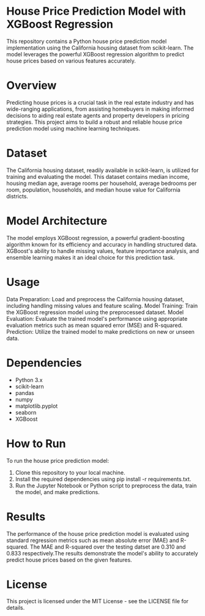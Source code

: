 # House Price Prediction Model with XGBoost Regression
This repository contains a Python house price prediction model implementation using the California housing dataset from scikit-learn. The model leverages the powerful XGBoost regression algorithm to predict house prices based on various features accurately.

# Overview
Predicting house prices is a crucial task in the real estate industry and has wide-ranging applications, from assisting homebuyers in making informed decisions to aiding real estate agents and property developers in pricing strategies. This project aims to build a robust and reliable house price prediction model using machine learning techniques.

# Dataset
The California housing dataset, readily available in scikit-learn, is utilized for training and evaluating the model. This dataset contains median income, housing median age, average rooms per household, average bedrooms per room, population, households, and median house value for California districts.

# Model Architecture
The model employs XGBoost regression, a powerful gradient-boosting algorithm known for its efficiency and accuracy in handling structured data. XGBoost's ability to handle missing values, feature importance analysis, and ensemble learning makes it an ideal choice for this prediction task.

# Usage
Data Preparation: Load and preprocess the California housing dataset, including handling missing values and feature scaling.
Model Training: Train the XGBoost regression model using the preprocessed dataset.
Model Evaluation: Evaluate the trained model's performance using appropriate evaluation metrics such as mean squared error (MSE) and R-squared.
Prediction: Utilize the trained model to make predictions on new or unseen data.
# Dependencies
- Python 3.x
- scikit-learn
- pandas
- numpy
- matplotlib.pyplot
- seaborn
- XGBoost

# How to Run
To run the house price prediction model:
1. Clone this repository to your local machine.
2. Install the required dependencies using pip install -r requirements.txt.
3. Run the Jupyter Notebook or Python script to preprocess the data, train the model, and make predictions.

# Results
The performance of the house price prediction model is evaluated using standard regression metrics such as mean absolute error (MAE) and R-squared. The MAE and R-squared over the testing datset are 0.310 and 0.833 respectively.The results demonstrate the model's ability to accurately predict house prices based on the given features.

# License
This project is licensed under the MIT License - see the LICENSE file for details.
